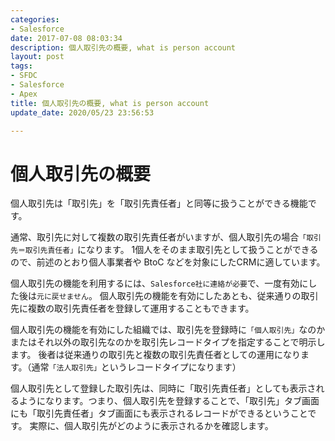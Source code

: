 ```yaml
---
categories:
- Salesforce
date: 2017-07-08 08:03:34
description: 個人取引先の概要, what is person account
layout: post
tags:
- SFDC
- Salesforce
- Apex
title: 個人取引先の概要, what is person account
update_date: 2020/05/23 23:56:53

---
```


# 個人取引先の概要

個人取引先は「取引先」を「取引先責任者」と同等に扱うことができる機能です。

通常、取引先に対して複数の取引先責任者がいますが、個人取引先の場合`「取引先＝取引先責任者」`になります。
1個人をそのまま取引先として扱うことができるので、前述のとおり個人事業者や BtoC などを対象にしたCRMに適しています。

個人取引先の機能を利用するには、`Salesforce社に連絡が必要`で、一度有効にした後は`元に戻せません`。
個人取引先の機能を有効にしたあとも、従来通りの取引先に複数の取引先責任者を登録して運用することもできます。

個人取引先の機能を有効にした組織では、取引先を登録時に`「個人取引先」`なのかまたはそれ以外の取引先なのかを取引先レコードタイプを指定することで明示します。
後者は従来通りの取引先と複数の取引先責任者としての運用になります。（通常`「法人取引先」`というレコードタイプになります）

個人取引先として登録した取引先は、同時に「取引先責任者」としても表示されるようになります。つまり、個人取引先を登録することで、「取引先」タブ画面にも「取引先責任者」タブ画面にも表示されるレコードができるということです。
実際に、個人取引先がどのように表示されるかを確認します。